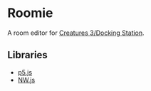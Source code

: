 # Roomie
A room editor for [Creatures 3/Docking Station](https://creatures.wiki/Docking_Station).

## Libraries
* [p5.js](https://p5js.org/)
* [NW.js](https://nwjs.io/)